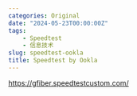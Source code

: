 ```yaml
---
categories: Original
date: "2024-05-23T00:00:00Z"
tags:
    - Speedtest
    - 信息技术
slug: speedtest-ookla
title: Speedtest by Ookla
---
```


https://gfiber.speedtestcustom.com/
